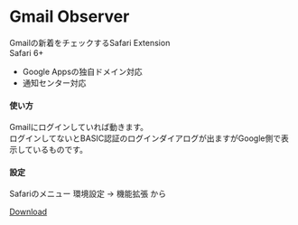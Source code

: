 # Gmail Observer

Gmailの新着をチェックするSafari Extension  
Safari 6+  

* Google Appsの独自ドメイン対応
* 通知センター対応

#### 使い方

Gmailにログインしていれば動きます。  
ログインしてないとBASIC認証のログインダイアログが出ますがGoogle側で表示しているものです。

#### 設定

Safariのメニュー 環境設定 → 機能拡張 から

[Download](https://github.com/22century/Gmail-Observer/releases/download/0.4.0/gmailobserver.safariextz)

